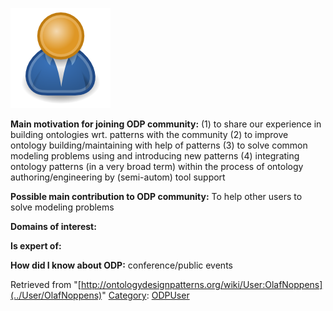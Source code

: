[![Image:ODPUser.png](../images/a/a6/ODPUser.png)](../Image/ODPUser.png "Image:ODPUser.png")




  





__Main motivation for joining ODP community:__ (1) to share our experience in building ontologies wrt. patterns with the community
(2) to improve ontology building/maintaining with help of patterns
(3) to solve common modeling problems using and introducing new patterns
(4) integrating ontology patterns (in a very broad term) within the process of ontology authoring/engineering by (semi-autom) tool support


__Possible main contribution to ODP community:__ To help other users to solve modeling problems


__Domains of interest:__


  



__Is expert of:__


  

__How did I know about ODP:__ conference/public events






Retrieved from "[http://ontologydesignpatterns.org/wiki/User:OlafNoppens](../User/OlafNoppens)"
 [Category](http://ontologydesignpatterns.org/wiki/Special:Categories "Special:Categories"): [ODPUser](../Category/ODPUser "Category:ODPUser")
